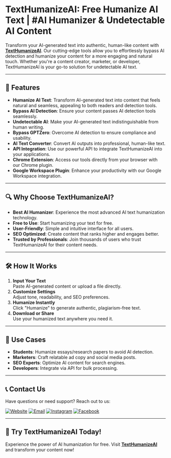 # TextHumanizeAI: Free Humanize AI Text | #AI Humanizer & Undetectable AI Content

Transform your AI-generated text into authentic, human-like content with **[TextHumanizeAI](https://texthumanizeai.com/)**. Our cutting-edge tools allow you to effortlessly bypass AI detection and humanize your content for a more engaging and natural touch. Whether you're a content creator, marketer, or developer, TextHumanizeAI is your go-to solution for undetectable AI text.

---

## 🚀 Features

- **Humanize AI Text**: Transform AI-generated text into content that feels natural and seamless, appealing to both readers and detection tools.
- **Bypass AI Detection**: Ensure your content passes AI detection tools seamlessly.
- **Undetectable AI**: Make your AI-generated text indistinguishable from human writing.
- **Bypass GPTZero**: Overcome AI detection to ensure compliance and usability.
- **AI Text Converter**: Convert AI outputs into professional, human-like text.
- **API Integration**: Use our powerful API to integrate TextHumanizeAI into your applications.
- **Chrome Extension**: Access our tools directly from your browser with our Chrome plugin.
- **Google Workspace Plugin**: Enhance your productivity with our Google Workspace integration.

---

## 🔍 Why Choose TextHumanizeAI?  

- **Best AI Humanizer**: Experience the most advanced AI text humanization technology.
- **Free to Use**: Start humanizing your text for free.
- **User-Friendly**: Simple and intuitive interface for all users.
- **SEO Optimized**: Create content that ranks higher and engages better.
- **Trusted by Professionals**: Join thousands of users who trust TextHumanizeAI for their content needs.

---
## 🛠️ How It Works  
1. **Input Your Text**  
   Paste AI-generated content or upload a file directly.  
2. **Customize Settings**  
   Adjust tone, readability, and SEO preferences.  
3. **Humanize Instantly**  
   Click "Humanize" to generate authentic, plagiarism-free text.  
4. **Download or Share**  
   Use your humanized text anywhere you need it.  

---

## 🌟 Use Cases  
- **Students**: Humanize essays/research papers to avoid AI detection.  
- **Marketers**: Craft relatable ad copy and social media posts.  
- **SEO Experts**: Optimize AI content for search engines.  
- **Developers**: Integrate via API for bulk processing.  

---


## 📞 Contact Us
Have questions or need support? 
Reach out to us:

[![Website](https://img.shields.io/badge/Website-TextHumanizeAI-blue)](https://texthumanizeai.com/)
[![Email](https://img.shields.io/badge/Email-support%40texthumanizeai.com-orange)](mailto:support@texthumanizeai.com)
[![Instagram](https://img.shields.io/badge/Instagram-@TextHumanizeAI-pink)](https://www.instagram.com/texthumanizeAI/)
[![Facebook](https://img.shields.io/badge/Facebook-TextHumanizeAI-blue)](https://www.facebook.com/texthumanizeai/)

---

## 🌟 Try TextHumanizeAI Today!

Experience the power of AI humanization for free. Visit **[TextHumanizeAI](https://texthumanizeai.com/)** and transform your content now!

